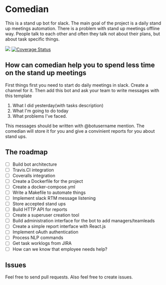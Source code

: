 # Comedian

This is a stand up bot for slack. 
The main goal of the project is a daily stand up meetings automation. There is a problem with stand up meetings offline way. People talk to each other and often they talk not about their plans, but about task specific things.

![](https://travis-ci.org/maddevsio/comedian.svg?branch=master)
[![Coverage Status](https://coveralls.io/repos/github/maddevsio/comedian/badge.svg)](https://coveralls.io/github/maddevsio/comedian)


## How can comedian help you to spend less time on the stand up meetings

First things first you need to start do daily meetings in slack. Create a channel for it. Then add this bot and ask your team to write messages with this template

1. What I did yesterday(with tasks description)
2. What I'm going to do today
3. What problems I've faced.

This messages should be written with @botusername mention. The comedian will store it for you and give a convinient reports for you about stand ups.

## The roadmap

- [ ] Build bot architecture
- [ ] Travis.CI integration
- [ ] Coveralls integration
- [ ] Create a Dockerfile for the project
- [ ] Create a docker-compose.yml
- [ ] Write a Makefile to automate things
- [ ] Implement slack RTM message listening
- [ ] Store accepted stand ups
- [ ] Build HTTP API for reports
- [ ] Create a superuser creation tool
- [ ] Build administration interface for the bot to add managers/teamleads
- [ ] Create a simple report interface with React.js
- [ ] Implement oAuth authentication
- [ ] Process NLP commands
- [ ] Get task worklogs from JIRA
- [ ] How can we know that employee needs help?

## Issues

Feel free to send pull requests. Also feel free to create issues.